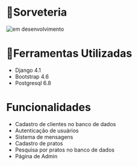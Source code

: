 # 🍨Sorveteria
![em desenvolvimento](https://img.shields.io/badge/STATUS-EM%20DESENVOLVIMENTO-brightgreen)

# 🔨Ferramentas Utilizadas
* Django 4.1
* Bootstrap 4.6
* Postgresql 6.8

# Funcionalidades
* Cadastro de clientes no banco de dados
* Autenticação de usuários
* Sistema de mensagens
* Cadastro de pratos
* Pesquisa por pratos no banco de dados
* Página de Admin
